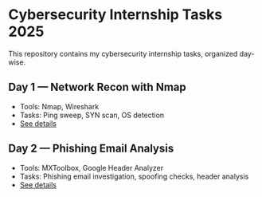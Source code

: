 # Cybersecurity Internship Tasks 2025

This repository contains my cybersecurity internship tasks, organized day-wise.

## Day 1 — Network Recon with Nmap
- Tools: Nmap, Wireshark
- Tasks: Ping sweep, SYN scan, OS detection
- [See details](day1/README.md)

## Day 2 — Phishing Email Analysis
- Tools: MXToolbox, Google Header Analyzer
- Tasks: Phishing email investigation, spoofing checks, header analysis
- [See details](day2/README.md)
